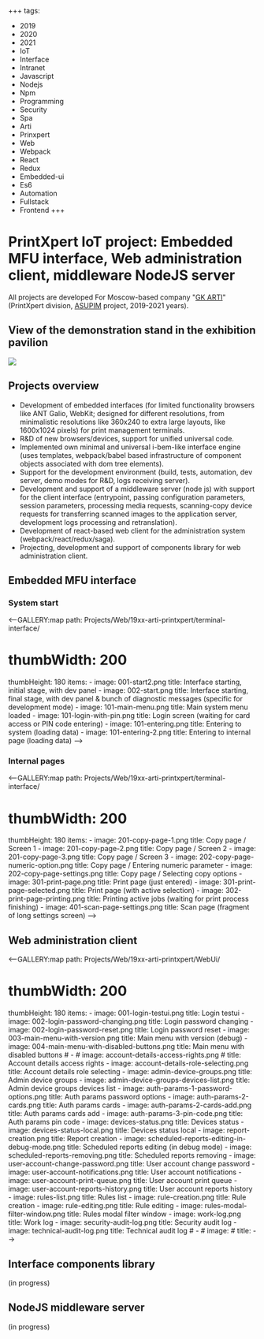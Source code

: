 +++
tags:
  - 2019
  - 2020
  - 2021
  - IoT
  - Interface
  - Intranet
  - Javascript
  - Nodejs
  - Npm
  - Programming
  - Security
  - Spa
  - Arti
  - Prinxpert
  - Web
  - Webpack
  - React
  - Redux
  - Embedded-ui
  - Es6
  - Automation
  - Fullstack
  - Frontend
+++

# PrintXpert IoT project: Embedded MFU interface, Web administration client, middleware NodeJS server

All projects are developed For Moscow-based company "[GK ARTI](http://arti.ru/)" (PrintXpert division,
[ASUPIM](https://arti.ru/management/) project, 2019-2021 years).

## View of the demonstration stand in the exhibition pavilion

<div class="FrontImage">
  <img src="https://res.cloudinary.com/lilliputten/image/upload/c_thumb,w_648,g_face/v1542040058/Projects/Web/19xx-arti-printxpert/general/210512-exhibition-stand.jpg" />
</div>

## Projects overview

- Development of embedded interfaces (for limited functionality browsers like
  ANT Galio, WebKit; designed for different resolutions, from minimalistic
  resolutions like 360x240 to extra large layouts, like 1600x1024 pixels) for
  print management terminals.
- R&D of new browsers/devices, support for unified universal code.
- Implemented own minimal and universal i-bem-like interface engine (uses
  templates, webpack/babel based infrastructure of component objects associated
  with dom tree elements).
- Support for the development environment (build, tests, automation, dev
  server, demo modes for R&D, logs receiving server).
- Development and support of a middleware server (node js) with support for the
  client interface (entrypoint, passing configuration parameters, session
  parameters, processing media requests, scanning-copy device requests for
  transferring scanned images to the application server, development logs
  processing and retranslation).
- Development of react-based web client for the administration system
  (webpack/react/redux/saga).
- Projecting, development and support of components library for web
  administration client.

## Embedded MFU interface

### System start

<--GALLERY:map
  path: Projects/Web/19xx-arti-printxpert/terminal-interface/
  # thumbWidth: 200
  thumbHeight: 180
  items:
    -
      image: 001-start2.png
      title: Interface starting, initial stage, with dev panel
    -
      image: 002-start.png
      title: Interface starting, final stage, with dev panel & bunch of diagnostic messages (specific for development mode)
    -
      image: 101-main-menu.png
      title: Main system menu loaded
    -
      image: 101-login-with-pin.png
      title: Login screen (waiting for card access or PIN code entering)
    -
      image: 101-entering.png
      title: Entering to system (loading data)
    -
      image: 101-entering-2.png
      title: Entering to internal page (loading data)
-->

### Internal pages

<--GALLERY:map
  path: Projects/Web/19xx-arti-printxpert/terminal-interface/
  # thumbWidth: 200
  thumbHeight: 180
  items:
    -
      image: 201-copy-page-1.png
      title: Copy page / Screen 1
    -
      image: 201-copy-page-2.png
      title: Copy page / Screen 2
    -
      image: 201-copy-page-3.png
      title: Copy page / Screen 3
    -
      image: 202-copy-page-numeric-option.png
      title: Copy page / Entering numeric parameter
    -
      image: 202-copy-page-settings.png
      title: Copy page / Selecting copy options
    -
      image: 301-print-page.png
      title: Print page (just entered)
    -
      image: 301-print-page-selected.png
      title: Print page (with active selection)
    -
      image: 302-print-page-printing.png
      title: Printing active jobs (waiting for print process finishing)
    -
      image: 401-scan-page-settings.png
      title: Scan page (fragment of long settings screen)
-->

## Web administration client

<--GALLERY:map
  path: Projects/Web/19xx-arti-printxpert/WebUi/
  # thumbWidth: 200
  thumbHeight: 180
  items:
    -
      image: 001-login-testui.png
      title: Login testui
    -
      image: 002-login-password-changing.png
      title: Login password changing
    -
      image: 002-login-password-reset.png
      title: Login password reset
    -
      image: 003-main-menu-with-version.png
      title: Main menu with version (debug)
    -
      image: 004-main-menu-with-disabled-buttons.png
      title: Main menu with disabled buttons
    # -
    #   image: account-details-access-rights.png
    #   title: Account details access rights
    -
      image: account-details-role-selecting.png
      title: Account details role selecting
    -
      image: admin-device-groups.png
      title: Admin device groups
    -
      image: admin-device-groups-devices-list.png
      title: Admin device groups devices list
    -
      image: auth-params-1-password-options.png
      title: Auth params password options
    -
      image: auth-params-2-cards.png
      title: Auth params cards
    -
      image: auth-params-2-cards-add.png
      title: Auth params cards add
    -
      image: auth-params-3-pin-code.png
      title: Auth params pin code
    -
      image: devices-status.png
      title: Devices status
    -
      image: devices-status-local.png
      title: Devices status local
    -
      image: report-creation.png
      title: Report creation
    -
      image: scheduled-reports-editing-in-debug-mode.png
      title: Scheduled reports editing (in debug mode)
    -
      image: scheduled-reports-removing.png
      title: Scheduled reports removing
    -
      image: user-account-change-password.png
      title: User account change password
    -
      image: user-account-notifications.png
      title: User account notifications
    -
      image: user-account-print-queue.png
      title: User account print queue
    -
      image: user-account-reports-history.png
      title: User account reports history
    -
      image: rules-list.png
      title: Rules list
    -
      image: rule-creation.png
      title: Rule creation
    -
      image: rule-editing.png
      title: Rule editing
    -
      image: rules-modal-filter-window.png
      title: Rules modal filter window
    -
      image: work-log.png
      title: Work log
    -
      image: security-audit-log.png
      title: Security audit log
    -
      image: technical-audit-log.png
      title: Technical audit log
    # -
    #   image:
    #   title:
-->

## Interface components library

(in progress)

## NodeJS middleware server

(in progress)

<!--
 @changed 2023.11.01, 19:03
-->
